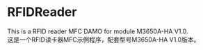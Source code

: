# RFIDReader
This is a RFID reader MFC DAMO for module M3650A-HA V1.0.  
这是一个RFID读卡器MFC示例程序，配套型号M3650A-HA V1.0版本。  
